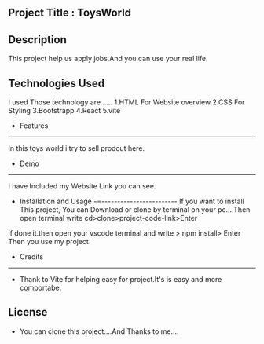 Project Title : ToysWorld
-------------------------

Description
--------------------
This project help us apply jobs.And you can use your real life.

Technologies Used
----------------------------
I used Those technology are .....
1.HTML For Website overview
2.CSS  For Styling
3.Bootstrapp
4.React
5.vite

* Features
--------------------------
In this toys world i try to sell prodcut here.

* Demo
------------------------------
I have Included my Website Link you can see.
<!-- https://reliable-bavarois-08c782.netlify.app/ -->

* Installation and Usage
-=------------------------
If you want to install This project, You can Download or clone by terminal on your pc....Then open terminal write cd>clone>project-code-link>Enter

if done it.then open your vscode terminal
and write > npm install> Enter 
Then you use my project 


* Credits
----------------
* Thank to Vite for helping easy for project.It's is easy and more comportabe.

License
-----------------
* You can clone this project....And Thanks to me....

